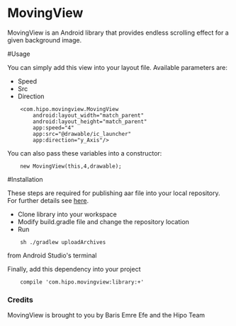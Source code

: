 # MovingView

MovingView is an Android library that provides endless scrolling effect for a given background image.


#Usage

You can simply add this view into your layout file. Available parameters are:

- Speed
- Src
- Direction

```
    <com.hipo.movingview.MovingView
        android:layout_width="match_parent"
        android:layout_height="match_parent"
        app:speed="4"
        app:src="@drawable/ic_launcher"
        app:direction="y_Axis"/>
```

You can also pass these variables into a constructor:

```
    new MovingView(this,4,drawable);
```

#Installation

These steps are required for publishing aar file into your local repository. For further details see [here](https://www.linkedin.com/pulse/publishing-aar-local-repository-baris-emre-efe?trk=prof-post).

- Clone library into your workspace
- Modify build.gradle file and change the repository location
- Run
 
```
    sh ./gradlew uploadArchives
```

from Android Studio's terminal

Finally, add this dependency into your project

```
    compile 'com.hipo.movingview:library:+'
```

### Credits

MovingView is brought to you by Baris Emre Efe and the Hipo Team
